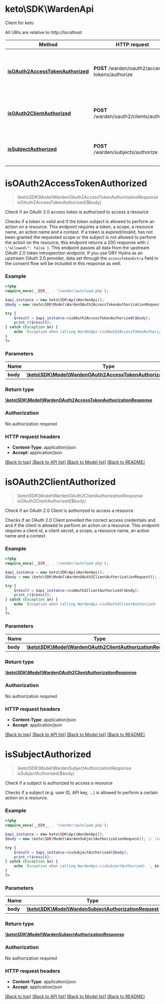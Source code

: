 # keto\SDK\WardenApi
Client for keto

All URIs are relative to *http://localhost*

Method | HTTP request | Description
------------- | ------------- | -------------
[**isOAuth2AccessTokenAuthorized**](WardenApi.md#isOAuth2AccessTokenAuthorized) | **POST** /warden/oauth2/access-tokens/authorize | Check if an OAuth 2.0 access token is authorized to access a resource
[**isOAuth2ClientAuthorized**](WardenApi.md#isOAuth2ClientAuthorized) | **POST** /warden/oauth2/clients/authorize | Check if an OAuth 2.0 Client is authorized to access a resource
[**isSubjectAuthorized**](WardenApi.md#isSubjectAuthorized) | **POST** /warden/subjects/authorize | Check if a subject is authorized to access a resource


# **isOAuth2AccessTokenAuthorized**
> \keto\SDK\Model\WardenOAuth2AccessTokenAuthorizationResponse isOAuth2AccessTokenAuthorized($body)

Check if an OAuth 2.0 access token is authorized to access a resource

Checks if a token is valid and if the token subject is allowed to perform an action on a resource. This endpoint requires a token, a scope, a resource name, an action name and a context.   If a token is expired/invalid, has not been granted the requested scope or the subject is not allowed to perform the action on the resource, this endpoint returns a 200 response with `{ \"allowed\": false }`.   This endpoint passes all data from the upstream OAuth 2.0 token introspection endpoint. If you use ORY Hydra as an upstream OAuth 2.0 provider, data set through the `accessTokenExtra` field in the consent flow will be included in this response as well.

### Example
```php
<?php
require_once(__DIR__ . '/vendor/autoload.php');

$api_instance = new keto\SDK\Api\WardenApi();
$body = new \keto\SDK\Model\WardenOAuth2AccessTokenAuthorizationRequest(); // \keto\SDK\Model\WardenOAuth2AccessTokenAuthorizationRequest | 

try {
    $result = $api_instance->isOAuth2AccessTokenAuthorized($body);
    print_r($result);
} catch (Exception $e) {
    echo 'Exception when calling WardenApi->isOAuth2AccessTokenAuthorized: ', $e->getMessage(), PHP_EOL;
}
?>
```

### Parameters

Name | Type | Description  | Notes
------------- | ------------- | ------------- | -------------
 **body** | [**\keto\SDK\Model\WardenOAuth2AccessTokenAuthorizationRequest**](../Model/WardenOAuth2AccessTokenAuthorizationRequest.md)|  | [optional]

### Return type

[**\keto\SDK\Model\WardenOAuth2AccessTokenAuthorizationResponse**](../Model/WardenOAuth2AccessTokenAuthorizationResponse.md)

### Authorization

No authorization required

### HTTP request headers

 - **Content-Type**: application/json
 - **Accept**: application/json

[[Back to top]](#) [[Back to API list]](../../README.md#documentation-for-api-endpoints) [[Back to Model list]](../../README.md#documentation-for-models) [[Back to README]](../../README.md)

# **isOAuth2ClientAuthorized**
> \keto\SDK\Model\WardenOAuth2ClientAuthorizationResponse isOAuth2ClientAuthorized($body)

Check if an OAuth 2.0 Client is authorized to access a resource

Checks if an OAuth 2.0 Client provided the correct access credentials and and if the client is allowed to perform an action on a resource. This endpoint requires a client id, a client secret, a scope, a resource name, an action name and a context.

### Example
```php
<?php
require_once(__DIR__ . '/vendor/autoload.php');

$api_instance = new keto\SDK\Api\WardenApi();
$body = new \keto\SDK\Model\WardenOAuth2ClientAuthorizationRequest(); // \keto\SDK\Model\WardenOAuth2ClientAuthorizationRequest | 

try {
    $result = $api_instance->isOAuth2ClientAuthorized($body);
    print_r($result);
} catch (Exception $e) {
    echo 'Exception when calling WardenApi->isOAuth2ClientAuthorized: ', $e->getMessage(), PHP_EOL;
}
?>
```

### Parameters

Name | Type | Description  | Notes
------------- | ------------- | ------------- | -------------
 **body** | [**\keto\SDK\Model\WardenOAuth2ClientAuthorizationRequest**](../Model/WardenOAuth2ClientAuthorizationRequest.md)|  | [optional]

### Return type

[**\keto\SDK\Model\WardenOAuth2ClientAuthorizationResponse**](../Model/WardenOAuth2ClientAuthorizationResponse.md)

### Authorization

No authorization required

### HTTP request headers

 - **Content-Type**: application/json
 - **Accept**: application/json

[[Back to top]](#) [[Back to API list]](../../README.md#documentation-for-api-endpoints) [[Back to Model list]](../../README.md#documentation-for-models) [[Back to README]](../../README.md)

# **isSubjectAuthorized**
> \keto\SDK\Model\WardenSubjectAuthorizationResponse isSubjectAuthorized($body)

Check if a subject is authorized to access a resource

Checks if a subject (e.g. user ID, API key, ...) is allowed to perform a certain action on a resource.

### Example
```php
<?php
require_once(__DIR__ . '/vendor/autoload.php');

$api_instance = new keto\SDK\Api\WardenApi();
$body = new \keto\SDK\Model\WardenSubjectAuthorizationRequest(); // \keto\SDK\Model\WardenSubjectAuthorizationRequest | 

try {
    $result = $api_instance->isSubjectAuthorized($body);
    print_r($result);
} catch (Exception $e) {
    echo 'Exception when calling WardenApi->isSubjectAuthorized: ', $e->getMessage(), PHP_EOL;
}
?>
```

### Parameters

Name | Type | Description  | Notes
------------- | ------------- | ------------- | -------------
 **body** | [**\keto\SDK\Model\WardenSubjectAuthorizationRequest**](../Model/WardenSubjectAuthorizationRequest.md)|  | [optional]

### Return type

[**\keto\SDK\Model\WardenSubjectAuthorizationResponse**](../Model/WardenSubjectAuthorizationResponse.md)

### Authorization

No authorization required

### HTTP request headers

 - **Content-Type**: application/json
 - **Accept**: application/json

[[Back to top]](#) [[Back to API list]](../../README.md#documentation-for-api-endpoints) [[Back to Model list]](../../README.md#documentation-for-models) [[Back to README]](../../README.md)

